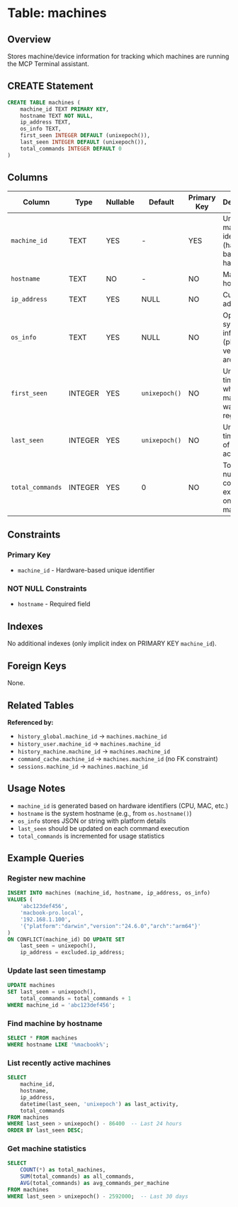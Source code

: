 # Table: machines

## Overview

Stores machine/device information for tracking which machines are running the MCP Terminal assistant.

## CREATE Statement

```sql
CREATE TABLE machines (
    machine_id TEXT PRIMARY KEY,
    hostname TEXT NOT NULL,
    ip_address TEXT,
    os_info TEXT,
    first_seen INTEGER DEFAULT (unixepoch()),
    last_seen INTEGER DEFAULT (unixepoch()),
    total_commands INTEGER DEFAULT 0
)
```

## Columns

| Column | Type | Nullable | Default | Primary Key | Description |
|--------|------|----------|---------|-------------|-------------|
| `machine_id` | TEXT | YES | - | YES | Unique machine identifier (hardware-based hash) |
| `hostname` | TEXT | NO | - | NO | Machine hostname |
| `ip_address` | TEXT | YES | NULL | NO | Current IP address |
| `os_info` | TEXT | YES | NULL | NO | Operating system information (platform, version, arch) |
| `first_seen` | INTEGER | YES | `unixepoch()` | NO | Unix timestamp when machine was first registered |
| `last_seen` | INTEGER | YES | `unixepoch()` | NO | Unix timestamp of last activity |
| `total_commands` | INTEGER | YES | 0 | NO | Total number of commands executed on this machine |

## Constraints

### Primary Key
- `machine_id` - Hardware-based unique identifier

### NOT NULL Constraints
- `hostname` - Required field

## Indexes

No additional indexes (only implicit index on PRIMARY KEY `machine_id`).

## Foreign Keys

None.

## Related Tables

**Referenced by:**
- `history_global.machine_id` → `machines.machine_id`
- `history_user.machine_id` → `machines.machine_id`
- `history_machine.machine_id` → `machines.machine_id`
- `command_cache.machine_id` → `machines.machine_id` (no FK constraint)
- `sessions.machine_id` → `machines.machine_id`

## Usage Notes

- `machine_id` is generated based on hardware identifiers (CPU, MAC, etc.)
- `hostname` is the system hostname (e.g., from `os.hostname()`)
- `os_info` stores JSON or string with platform details
- `last_seen` should be updated on each command execution
- `total_commands` is incremented for usage statistics

## Example Queries

### Register new machine

```sql
INSERT INTO machines (machine_id, hostname, ip_address, os_info)
VALUES (
    'abc123def456',
    'macbook-pro.local',
    '192.168.1.100',
    '{"platform":"darwin","version":"24.6.0","arch":"arm64"}'
)
ON CONFLICT(machine_id) DO UPDATE SET
    last_seen = unixepoch(),
    ip_address = excluded.ip_address;
```

### Update last seen timestamp

```sql
UPDATE machines
SET last_seen = unixepoch(),
    total_commands = total_commands + 1
WHERE machine_id = 'abc123def456';
```

### Find machine by hostname

```sql
SELECT * FROM machines
WHERE hostname LIKE '%macbook%';
```

### List recently active machines

```sql
SELECT
    machine_id,
    hostname,
    ip_address,
    datetime(last_seen, 'unixepoch') as last_activity,
    total_commands
FROM machines
WHERE last_seen > unixepoch() - 86400  -- Last 24 hours
ORDER BY last_seen DESC;
```

### Get machine statistics

```sql
SELECT
    COUNT(*) as total_machines,
    SUM(total_commands) as all_commands,
    AVG(total_commands) as avg_commands_per_machine
FROM machines
WHERE last_seen > unixepoch() - 2592000;  -- Last 30 days
```
